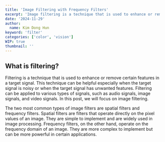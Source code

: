```yaml
---
title: 'Image Filtering with Frequency Filters'
excerpt: 'Image filtering is a technique that is used to enhance or remove certain features in an image. Frequency filters are a type of image filter that is used to enhance or remove certain frequencies in an image. This post will explain the basics of frequency filters and how they can be used to enhance or remove certain features in an image.'
date: '2024-11-29'
author:
  name: Kim Dong Hun
keyword: 'filter'
categories: ['color', 'vision']
WIP: true
thumbnail: ''
---
```


## What is filtering?

Filtering is a technique that is used to enhance or remove certain features in a target signal. This technique can be helpful especially when the target signal is noisy or when the target signal has unwanted features. Filtering can be applied to various types of signals, such as audio signals, image signals, and video signals. In this post, we will focus on image filtering.

The two most common types of image filters are spatial filters and frequency filters. Spatial filters are filters that operate directly on the pixel values of an image. They are simple to implement and are widely used in image processing. Frequency filters, on the other hand, operate on the frequency domain of an image. They are more complex to implement but can be more powerful in certain applications.
